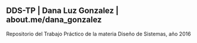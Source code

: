 ## DDS-TP | Dana Luz Gonzalez | about.me/dana_gonzalez

Repositorio del Trabajo Práctico de la materia Diseño de Sistemas, año 2016

